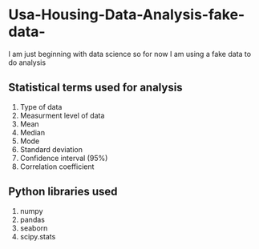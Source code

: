 # Usa-Housing-Data-Analysis-fake-data-
I am just beginning with data science so for now I am using a fake data to do analysis

## Statistical terms used for analysis
1) Type of data
2) Measurment level of data
3) Mean
4) Median
5) Mode
6) Standard deviation
7) Confidence interval (95%)
8) Correlation coefficient

## Python libraries used
1) numpy
2) pandas
3) seaborn
5) scipy.stats


